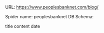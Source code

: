 URL: https://www.peoplesbanknet.com/blog/

Spider name: peoplesbanknet
DB Schema:

title
content
date